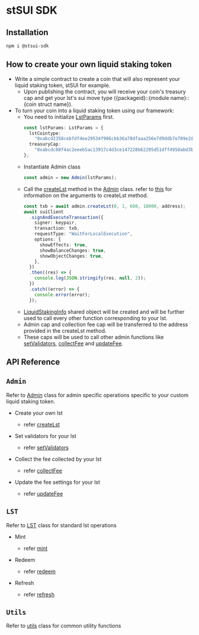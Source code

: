 # stSUI SDK

## Installation

```bash
npm i @stsui-sdk
```

## How to create your own liquid staking token

- Write a simple contract to create a coin that will also represent your liquid staking token, stSUI for example.
  - Upon publishing the contract, you will receive your coin's treasury cap and get your lst's sui move type ({packageid}::{module name}::{coin struct name}).
- To turn your coin into a liquid staking token using our framework:
  - You need to initialize [LstParams](https://alphafitech.github.io/stsui-sdk/types/LstParams.html) first.
    ```typescript
    const lstParams: LstParams = {
      lstCointype:
        "0xabcd2358cebfdf4ee29534f906cbb36a78dfaaa256e7d9ddb7e789e2dd8abcd::demo::DEMO", // your lst's move type
      treasuryCap:
        "0xabcdc88f4ac2eeeb5ac13917c4d3ce147228b62295d51dff4950abd3bb4cabcd", // object id of your treasury cap
    };
    ```
  - Instantiate Admin class
    ```typescript
    const admin = new Admin(lstParams);
    ```
  - Call the [createLst](https://alphafitech.github.io/stsui-sdk/classes/Admin.html#createlst) method in the [Admin](https://alphafitech.github.io/stsui-sdk/classes/Admin.html) class.
    refer to [this](https://alphafitech.github.io/stsui-sdk/classes/Admin.html#createlst) for information on the arguments to createLst method.
    ```typescript
    const txb = await admin.createLst(0, 1, 600, 10000, address);
    await suiClient
      .signAndExecuteTransaction({
        signer: keypair,
        transaction: txb,
        requestType: "WaitForLocalExecution",
        options: {
          showEffects: true,
          showBalanceChanges: true,
          showObjectChanges: true,
        },
      })
      .then((res) => {
        console.log(JSON.stringify(res, null, 2));
      })
      .catch((error) => {
        console.error(error);
      });
    ```
  - [LiquidStakingInfo](https://alphafitech.github.io/stsui-sdk/types/LiquidStakingInfo.html) shared object will be created and will be further used to call every other function corresponding to your lst.
  - Admin cap and collection fee cap will be transferred to the address provided in the createLst method.
  - These caps will be used to call other admin functions like [setValidators](https://alphafitech.github.io/stsui-sdk/classes/Admin.html#setvalidators), [collectFee](https://alphafitech.github.io/stsui-sdk/classes/Admin.html#createlst) and [updateFee](https://alphafitech.github.io/stsui-sdk/classes/Admin.html#updatefee).

## API Reference

## `Admin`

Refer to [Admin](https://alphafitech.github.io/stsui-sdk/classes/Admin.html) class for admin specific operations specific to your custom liquid staking token.

- Create your own lst

  - refer [createLst](https://alphafitech.github.io/stsui-sdk/classes/Admin.html#createlst)

- Set validators for your lst

  - refer [setValidators](https://alphafitech.github.io/stsui-sdk/classes/Admin.html#setvalidators)

- Collect the fee collected by your lst

  - refer [collectFee](https://alphafitech.github.io/stsui-sdk/classes/Admin.html#collectfee)

- Update the fee settings for your lst

  - refer [updateFee](https://alphafitech.github.io/stsui-sdk/classes/Admin.html#updatefee)

## `LST`

Refer to [LST](https://alphafitech.github.io/stsui-sdk/classes/LST.html) class for standard lst operations

- Mint

  - refer [mint](https://alphafitech.github.io/stsui-sdk/classes/LST.html#mint)

- Redeem

  - refer [redeem](https://alphafitech.github.io/stsui-sdk/classes/LST.html#redeem)

- Refresh

  - refer [refresh](https://alphafitech.github.io/stsui-sdk/classes/LST.html#redeem)

## `Utils`

Refer to [utils](https://alphafitech.github.io/stsui-sdk/classes/Utils.html) class for common utility functions

